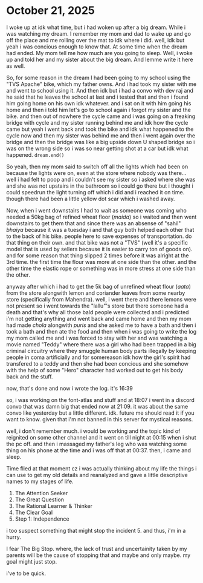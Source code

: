 # October 21, 2025

I woke up at idk what time, but i had woken up after a big dream. While i was
watching my dream. I remember my mom and dad to wake up and go off the place and
me rolling over the mat to idk where i did. well, idk but yeah i was concious
enough to know that. At some time when the dream had ended. My mom tell me how
much are you going to sleep. Well, i woke up and told her and my sister about
the big dream. And lemme write it here as well.

So, for some reason in the dream I had been going to my school using the "TVS
Apache" bike, which my father owns. And i had took my sister with me and went to
school using it. And then idk but i had a convo with dev raj and he said that he
leaves the school at last and i tested that and then i found him going home on
his own idk whatever. and i sat on it with him going his home and then i told
him let's go to school again i forgot my sister and the bike. and then out of
nowhere the cycle came and i was going on a freaking bridge with cycle and my
sister running behind me and idk how the cycle came but yeah i went back and
took the bike and idk what happened to the cycle now and then my sister was
behind me and then i went again over the bridge and then the bridge was like a
big upside down U shaped bridge so i was on the wrong side so i was so near
getting shot at a car but idk what happened. `dream.end()`

So yeah, then my mom said to switch off all the lights which had been on because
the lights were on, even at the store where nobody was there... well i had felt
to poop and i couldn't see my sister so i asked where she was and she was not
upstairs in the bathroom so i could go there but i thought i could speedrun the
light turning off which i did and i reached it on time. though there had been a
little yellow dot scar which i washed away.

Now, when i went downstairs I had to wait as someone was coming who needed a
50kg bag of refined wheat floor (_maida_) so i waited and then went downstairs
to get them that and since there was an absense of "sahil" _bhaiya_ because it
was a tuesday i and that guy both helped each other that to the back of his
bike. people here to save expenses of transportation. do that thing on their
own. and that bike was not a "TVS" (well it's a specific model that is used by
sellers because it is easier to carry ton of goods on). and for some reason that
thing slipped 2 times before it was alright at the 3rd time. the first time the
flour was more at one side than the other. and the other time the elastic rope
or something was in more stress at one side than the other.

anyway after which i had to get the 5k bag of unrefined wheat flour (_aata_)
from the store alongwith lemon and coriander leaves from some nearby store
(specifically from Mahendra). well, i went there and there lemons were not
present so i went towards the "lallu"'s store but there someone had a death and
that's why all those bald people were collected and i predicted i'm not getting
anything and went back and came home and then my mom had made _chola_ alongwith
_puris_ and she asked me to have a bath and then i took a bath and then ate the
food and then when i was going to write the log my mom called me and i was
forced to stay with her and was watching a movie named "Teddy" where there was a
girl who had been trapped in a big criminal circuitry where they smuggle human
body parts illegally by keeping people in coma artificially and for somereason
idk how the girl's spirit had transfered to a teddy and then she had been
concious and she somehow with the help of some "Hero" character had worked out
to get his body back and the stuff.

now, that's done and now i wrote the log. it's 16:39

so, i was working on the font-atlas and stuff and at 18:07 i went in a discord
convo that was damn big that ended now at 21:09. it was about the same convo
like yesterday but a little different. idk. future me should read it if you want
to know. given that i'm not banned in this server for mystical reasons.

well, i don't remember much. i would be working and the topic kind of reignited
on some other channel and it went on till night at 00:15 when i shut the pc off.
and then i massaged my father's leg who was watching some thing on his phone at
the time and i was off that at 00:37. then, i came and sleep.

Time flied at that moment cz i was actually thinking about my life the things i
can use to get my old details and reanalyzed and gave a little descriptive names
to my stages of life.

1. The Attention Seeker
2. The Great Question
3. The Rational Learner & Thinker
4. The Clear Goal
5. Step 1: Independence

i too suspect something that might stop the incident 5. and thus, i'm in a
hurry.

I fear The Big Stop. where, the lack of trust and uncertainity taken by my
parents will be the cause of stopping that and maybe and only maybe. my goal
might just stop.

i've to be quick.
